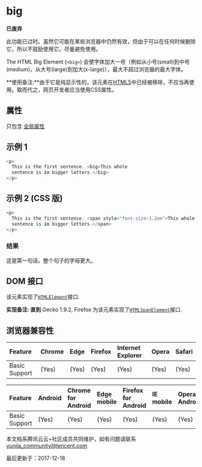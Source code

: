 # big

**已废弃**



此功能已过时。虽然它可能在某些浏览器中仍然有效，但由于可以在任何时候删除它，所以不鼓励使用它。尽量避免使用。

The HTML Big Element (`<big>`) 会使字体加大一号（例如从小号(small)到中号(medium)，从大号(large)到加大(x-large)），最大不超过浏览器的最大字体。



**使用备注:**由于它是纯显示性的，该元素在[HTML5](https://developer.mozilla.org/en-US/docs/Web/Guide/HTML/HTML5)中已经被移除，不应当再使用。取而代之，网页开发者应当使用CSS属性。



## 属性

只包含 [全局属性](https://developer.mozilla.org/en-US/docs/HTML/global_attributes)



## 示例 1



```javascript
<p>
  This is the first sentence. <big>This whole 
  sentence is in bigger letters.</big>
</p>
```

## 示例 2 (CSS 版)



```javascript
<p>
  This is the first sentence. <span style="font-size:1.2em">This whole 
  sentence is in bigger letters.</span>
</p>
```

### 结果



这是第一句话。整个句子的字母更大。

## DOM 接口



该元素实现了[`HTMLElement`](https://developer.mozilla.org/zh-CN/docs/Web/API/HTMLElement)接口.



**实现备注: 直到** Gecko 1.9.2, Firefox 为该元素实现了[`HTMLSpanElement`](https://developer.mozilla.org/zh-CN/docs/Web/API/HTMLSpanElement)接口.



## 浏览器兼容性

| Feature       | Chrome | Edge  | Firefox | Internet Explorer | Opera | Safari |
| :------------ | :----- | :---- | :------ | :---------------- | :---- | :----- |
| Basic Support | (Yes)  | (Yes) | (Yes)   | (Yes)             | (Yes) | (Yes)  |

| Feature       | Android | Chrome for Android | Edge mobile | Firefox for Android | IE mobile | Opera Android | iOS Safari |
| :------------ | :------ | :----------------- | :---------- | :------------------ | :-------- | :------------ | :--------- |
| Basic Support | (Yes)   | (Yes)              | (Yes)       | (Yes)               | (Yes)     | (Yes)         | (Yes)      |

本文档系腾讯云云+社区成员共同维护，如有问题请联系 yunjia_community@tencent.com

最后更新于：2017-12-18